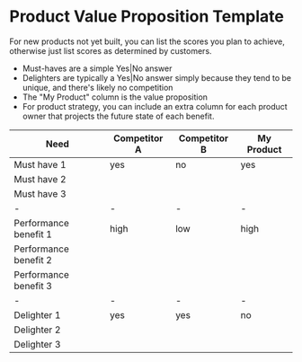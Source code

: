 # Product Value Proposition Template

For new products not yet built, you can list the scores you plan to achieve, otherwise just list scores as determined by customers.

* Must-haves are a simple Yes|No answer
* Delighters are typically a Yes|No answer simply because they tend to be unique, and there's likely no competition
* The "My Product" column is the value proposition
* For product strategy, you can include an extra column for each product owner that projects the future state of each benefit.

Need | Competitor A | Competitor B | My Product
--- | --- | --- | ---
Must have 1 | yes | no | yes 
Must have 2 | | | 
Must have 3 | | | 
| - | - | - | - |
Performance benefit 1 | high | low | high
Performance benefit 2 | | |
Performance benefit 3 | | |
| - | - | - | - |
Delighter 1 | yes | yes | no
Delighter 2 | | |
Delighter 3 | | |
